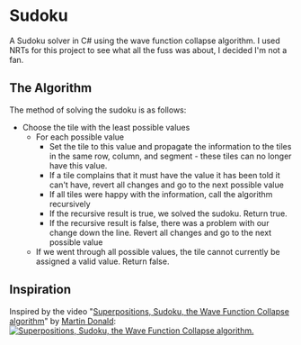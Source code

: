 # Sudoku
A Sudoku solver in C# using the wave function collapse algorithm. I used NRTs for this project to see what all the fuss was about, I decided I'm not a fan.

## The Algorithm
The method of solving the sudoku is as follows:

 - Choose the tile with the least possible values
   - For each possible value
     - Set the tile to this value and propagate the information to the tiles in the same row, column, and segment - these tiles can no longer have this value.
     - If a tile complains that it must have the value it has been told it can't have, revert all changes and go to the next possible value
     - If all tiles were happy with the information, call the algorithm recursively
     - If the recursive result is true, we solved the sudoku. Return true.
     - If the recursive result is false, there was a problem with our change down the line. Revert all changes and go to the next possible value
   - If we went through all possible values, the tile cannot currently be assigned a valid value. Return false.

## Inspiration
Inspired by the video "[Superpositions, Sudoku, the Wave Function Collapse algorithm](https://www.youtube.com/watch?v=2SuvO4Gi7uY)" by [Martin Donald](https://www.youtube.com/channel/UC8bYucAICXmYet8pZ5Ja9Dw):
[![Superpositions, Sudoku, the Wave Function Collapse algorithm.](https://img.youtube.com/vi/2SuvO4Gi7uY/0.jpg)](https://www.youtube.com/watch?v=2SuvO4Gi7uY)
